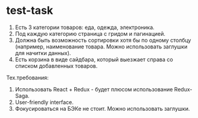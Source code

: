 # test-task

1. Есть 3 категории товаров: еда, одежда, электроника.
2. Под каждую категорию страница с гридом и пагинацией.
3. Должна быть возможность сортировки хотя бы по одному столбцу (например, наименование товара. Можно использовать заглушки для начитки данных).
4. Есть корзина в виде сайдбара, который выезжает справа со списком добавленных товаров.

Тех.требования:
1. Использовать React + Redux - будет плюсом использование Redux-Saga.
2. User-friendly interface.
3. Фокусироваться на БЭКе не стоит. Можно использовать заглушки.
